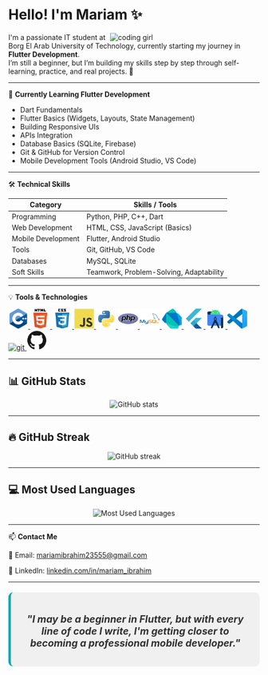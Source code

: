 <link href="https://cdnjs.cloudflare.com/ajax/libs/font-awesome/6.5.1/css/all.min.css" rel="stylesheet">    
<link rel="stylesheet" href="https://cdnjs.cloudflare.com/ajax/libs/animate.css/4.1.1/animate.min.css">    

<h1 class="animate__animated animate__fadeIn">Hello! I'm Mariam ✨</h1>    

<img align="right" alt="coding girl" width="300" src="https://user-images.githubusercontent.com/65187002/144930161-2f783401-8d27-4fdf-a2f7-cc0ba32f1f1f.gif">

I'm a passionate IT student at Borg El Arab University of Technology, currently starting my journey in **Flutter Development**.  
I’m still a beginner, but I’m building my skills step by step through self-learning, practice, and real projects. 🚀  

---

🌱 **Currently Learning Flutter Development**

- Dart Fundamentals  
- Flutter Basics (Widgets, Layouts, State Management)  
- Building Responsive UIs  
- APIs Integration  
- Database Basics (SQLite, Firebase)  
- Git & GitHub for Version Control  
- Mobile Development Tools (Android Studio, VS Code)  

---

🛠️ **Technical Skills**

| Category            | Skills / Tools |
|---------------------|----------------|
| Programming         | Python, PHP, C++, Dart |
| Web Development     | HTML, CSS, JavaScript (Basics) |
| Mobile Development  | Flutter, Android Studio |
| Tools               | Git, GitHub, VS Code |
| Databases           | MySQL, SQLite |
| Soft Skills         | Teamwork, Problem-Solving, Adaptability |

---

💡 **Tools & Technologies**

<p align="left">  
  <a href="https://www.cplusplus.com/" target="_blank">    
    <img src="https://raw.githubusercontent.com/devicons/devicon/master/icons/cplusplus/cplusplus-original.svg" alt="cplusplus" width="40" height="40"/>    
  </a>    
  <a href="https://www.w3.org/html/" target="_blank">    
    <img src="https://raw.githubusercontent.com/devicons/devicon/master/icons/html5/html5-original-wordmark.svg" alt="html5" width="40" height="40"/>    
  </a>    
  <a href="https://www.w3schools.com/css/" target="_blank">    
    <img src="https://raw.githubusercontent.com/devicons/devicon/master/icons/css3/css3-original-wordmark.svg" alt="css3" width="40" height="40"/>    
  </a>    
  <a href="https://developer.mozilla.org/en-US/docs/Web/JavaScript" target="_blank">    
    <img src="https://raw.githubusercontent.com/devicons/devicon/master/icons/javascript/javascript-original.svg" alt="js" width="40" height="40"/>    
  </a>    
  <a href="https://www.python.org" target="_blank">    
    <img src="https://raw.githubusercontent.com/devicons/devicon/master/icons/python/python-original.svg" alt="python" width="40" height="40"/>    
  </a>    
  <a href="https://www.php.net" target="_blank">    
    <img src="https://raw.githubusercontent.com/devicons/devicon/master/icons/php/php-original.svg" alt="php" width="40" height="40"/>    
  </a>    
  <a href="https://www.mysql.com/" target="_blank">    
    <img src="https://raw.githubusercontent.com/devicons/devicon/master/icons/mysql/mysql-original-wordmark.svg" alt="mysql" width="40" height="40"/>    
  </a>    
  <a href="https://dart.dev/" target="_blank">    
    <img src="https://raw.githubusercontent.com/devicons/devicon/master/icons/dart/dart-original.svg" alt="dart" width="40" height="40"/>    
  </a>    
  <a href="https://flutter.dev/" target="_blank">    
    <img src="https://raw.githubusercontent.com/devicons/devicon/master/icons/flutter/flutter-original.svg" alt="flutter" width="40" height="40"/>    
  </a>    
  <a href="https://developer.android.com/studio" target="_blank">    
    <img src="https://raw.githubusercontent.com/devicons/devicon/master/icons/androidstudio/androidstudio-original.svg" alt="android studio" width="40" height="40"/>    
  </a>    
  <a href="https://code.visualstudio.com/" target="_blank">    
    <img src="https://raw.githubusercontent.com/devicons/devicon/master/icons/vscode/vscode-original.svg" alt="vs code" width="40" height="40"/>    
  </a>    
  <a href="https://git-scm.com/" target="_blank">    
    <img src="https://www.vectorlogo.zone/logos/git-scm/git-scm-icon.svg" alt="git" width="40" height="40"/>    
  </a>    
  <a href="https://github.com/" target="_blank">    
    <img src="https://raw.githubusercontent.com/devicons/devicon/master/icons/github/github-original.svg" alt="github" width="40" height="40"/>    
  </a>    
</p>    

---

## 📊 GitHub Stats

<p align="center">
  <img src="https://github-readme-stats.vercel.app/api?username=mariomaibrahim&show_icons=true&theme=tokyonight" alt="GitHub stats" />
</p>

---

## 🔥 GitHub Streak

<p align="center">
  <img src="https://streak-stats.demolab.com/?user=mariomaibrahim&theme=tokyonight" alt="GitHub streak" />
</p>

---

## 💻 Most Used Languages

<p align="center">
  <img src="https://github-readme-stats.vercel.app/api/top-langs/?username=mariomaibrahim&layout=compact&theme=tokyonight" alt="Most Used Languages" />
</p>

---

📫 **Contact Me**

📧 Email: mariamibrahim23555@gmail.com  

💼 LinkedIn: [linkedin.com/in/mariam_ibrahim](https://linkedin.com/in/mariam_ibrahim)  

---

<div style="border-left: 5px solid #00adb5; background-color: #f0f0f0; padding: 15px 20px; font-style: italic; font-size: 1.2em; margin: 20px 0; border-radius: 10px; color: #333;">    
  <h3 style="text-align: center;">"I may be a beginner in Flutter, but with every line of code I write, I'm getting closer to becoming a professional mobile developer."</h3>    
</div>
